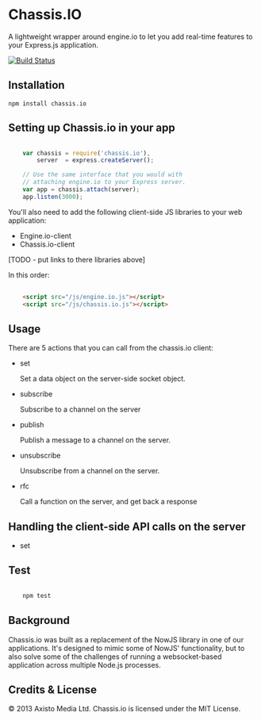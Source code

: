 Chassis.IO
==========

A lightweight wrapper around engine.io to let you add real-time features to your Express.js application.

[![Build Status](https://travis-ci.org/axisto-live/chassis.io.png?branch=master)](https://travis-ci.org/axisto-live/chassis.io)

Installation
---

    npm install chassis.io

Setting up Chassis.io in your app
---

```javascript

    var chassis = require('chassis.io'),
        server  = express.createServer();

    // Use the same interface that you would with
    // attaching engine.io to your Express server.
    var app = chassis.attach(server);
    app.listen(3000);

```

You'll also need to add the following client-side JS libraries to your web application:

- Engine.io-client
- Chassis.io-client

[TODO - put links to there libraries above]

In this order:

```html
    
    <script src="/js/engine.io.js"></script>
    <script src="/js/chassis.io.js"></script>

```

Usage
---

There are 5 actions that you can call from the chassis.io client:

- set

  Set a data object on the server-side socket object.

- subscribe

  Subscribe to a channel on the server

- publish

  Publish a message to a channel on the server. 

- unsubscribe

  Unsubscribe from a channel on the server. 

- rfc

  Call a function on the server, and get back a response

Handling the client-side API calls on the server
---

- set



Test
---

```javascript

    npm test

```

Background
---

Chassis.io was built as a replacement of the NowJS library in one of our applications. It's designed to mimic some of NowJS' functionality, but to also solve some of the challenges of running a websocket-based application across multiple Node.js processes.

Credits & License
---

&copy; 2013 Axisto Media Ltd. Chassis.io is licensed under the MIT License.